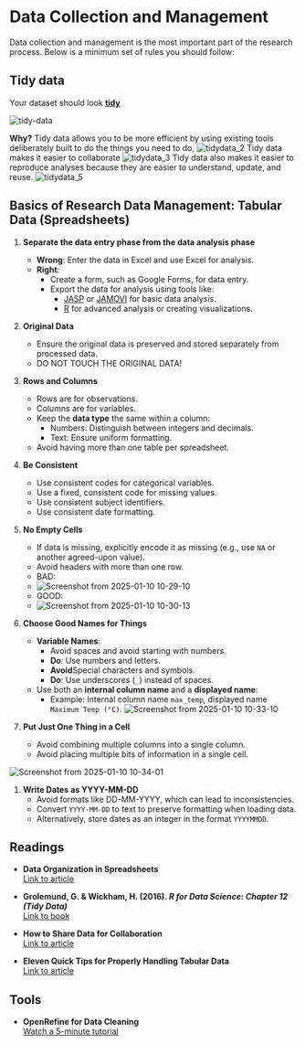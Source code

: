 # Data Collection and Management

Data collection and management is the most important part of the research process. 
Below is a minimum set of rules you should follow:

## Tidy data
Your dataset should look **[tidy]([url](https://openscapes.org/blog/2020-10-12-tidy-data/))**

![tidy-data](https://github.com/user-attachments/assets/081ba1fc-e5df-48e5-a095-6182167ae316)

**Why?**
Tidy data allows you to be more efficient by using existing tools deliberately built to do the things you need to do,
![tidydata_2](https://github.com/user-attachments/assets/15952ab1-7a94-4420-b743-a81c49993358)
Tidy data makes it easier to collaborate
![tidydata_3](https://github.com/user-attachments/assets/28c9d820-8356-4774-b2cc-35845744b929)
Tidy data also makes it easier to reproduce analyses because they are easier to understand, update, and reuse.
![tidydata_5](https://github.com/user-attachments/assets/6e04ca30-9ab7-474f-866f-c6fe2935576f)


## Basics of Research Data Management: Tabular Data (Spreadsheets)

1. **Separate the data entry phase from the data analysis phase**  
   - **Wrong**: Enter the data in Excel and use Excel for analysis.  
   - **Right**:  
     - Create a form, such as Google Forms, for data entry.  
     - Export the data for analysis using tools like:
       - [JASP](https://jasp-stats.org/) or [JAMOVI](https://www.jamovi.org/) for basic data analysis.  
       - [R](https://www.r-project.org/) for advanced analysis or creating visualizations.

1. **Original Data**  
   - Ensure the original data is preserved and stored separately from processed data.
   - DO NOT TOUCH THE ORIGINAL DATA!

1. **Rows and Columns**  
   - Rows are for observations.  
   - Columns are for variables.  
   - Keep the **data type** the same within a column:  
     - Numbers: Distinguish between integers and decimals.  
     - Text: Ensure uniform formatting.  
   - Avoid having more than one table per spreadsheet.  

1. **Be Consistent**  
   - Use consistent codes for categorical variables.  
   - Use a fixed, consistent code for missing values.  
   - Use consistent subject identifiers.  
   - Use consistent date formatting.  

1. **No Empty Cells**  
   - If data is missing, explicitly encode it as missing (e.g., use `NA` or another agreed-upon value).  
   - Avoid headers with more than one row.
   - BAD:
   -  ![Screenshot from 2025-01-10 10-29-10](https://github.com/user-attachments/assets/72ce7750-3827-4293-95c1-0473ac26fae7)
   - GOOD:
   - ![Screenshot from 2025-01-10 10-30-13](https://github.com/user-attachments/assets/a45bfe4c-e234-4b17-aa4a-fb6161510564)

1. **Choose Good Names for Things**  
   - **Variable Names**:  
     - Avoid spaces and avoid starting with numbers.  
     - **Do**: Use numbers and letters.  
     - **Avoid**Special characters and symbols.  
     - **Do**: Use underscores (`_`) instead of spaces.  
   - Use both an **internal column name** and a **displayed name**:  
     - Example: Internal column name `max_temp`, displayed name `Maximum Temp (°C)`.
      ![Screenshot from 2025-01-10 10-33-10](https://github.com/user-attachments/assets/b242a3ec-4c87-4e9b-abad-998e798d84e5)

1. **Put Just One Thing in a Cell**  
   - Avoid combining multiple columns into a single column.  
   - Avoid placing multiple bits of information in a single cell.
  
![Screenshot from 2025-01-10 10-34-01](https://github.com/user-attachments/assets/9e97dd12-50bd-4bfb-a443-845fd5178b21)



1. **Write Dates as YYYY-MM-DD**  
    - Avoid formats like DD-MM-YYYY, which can lead to inconsistencies.
    - Convert `YYYY-MM-DD` to text to preserve formatting when loading data.  
    - Alternatively, store dates as an integer in the format `YYYYMMDD`.
  
## Readings

- **Data Organization in Spreadsheets**  
  [Link to article](https://www.tandfonline.com/doi/full/10.1080/00031305.2017.1375989#abstract)

- **Grolemund, G. & Wickham, H. (2016). *R for Data Science: Chapter 12 (Tidy Data)***  
  [Link to book](https://r4ds.had.co.nz)

- **How to Share Data for Collaboration**  
  [Link to article](https://peerj.com/preprints/3139/)

- **Eleven Quick Tips for Properly Handling Tabular Data**  
  [Link to article](https://journals.plos.org/ploscompbiol/article?id=10.1371/journal.pcbi.1012604)


## Tools

- **OpenRefine for Data Cleaning**  
  [Watch a 5-minute tutorial](https://www.youtube.com/watch?v=nORS7STbLyk)



      
